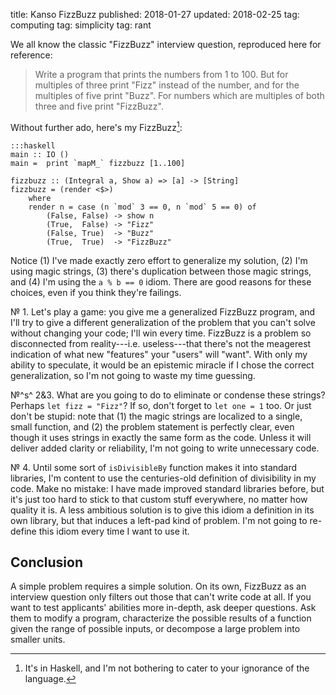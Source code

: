 title: Kanso FizzBuzz
published: 2018-01-27
updated: 2018-02-25
tag: computing
tag: simplicity
tag: rant

We all know the classic "FizzBuzz" interview question, reproduced here for reference:

> Write a program that prints the numbers from 1 to 100.
> But for multiples of three print "Fizz" instead of the number, and for the multiples of five print "Buzz".
> For numbers which are multiples of both three and five print "FizzBuzz".

Without further ado, here's my FizzBuzz[^catering]:

[^catering]: It's in Haskell, and I'm not bothering to cater to your ignorance of the language.

```
:::haskell
main :: IO ()
main =  print `mapM_` fizzbuzz [1..100]

fizzbuzz :: (Integral a, Show a) => [a] -> [String]
fizzbuzz = (render <$>)
    where
    render n = case (n `mod` 3 == 0, n `mod` 5 == 0) of
        (False, False) -> show n
        (True,  False) -> "Fizz"
        (False, True)  -> "Buzz"
        (True,  True)  -> "FizzBuzz"
```

Notice (1) I've made exactly zero effort to generalize my solution, (2) I'm using magic strings, (3) there's duplication between those magic strings, and (4) I'm using the `a % b == 0` idiom.
There are good reasons for these choices, even if you think they're failings.


№ 1. Let's play a game: you give me a generalized FizzBuzz program, and I'll try to give a different generalization of the problem that you can't solve without changing your code; I'll win every time.
FizzBuzz is a problem so disconnected from reality---i.e. useless---that there's not the meagerest indication of what new "features" your "users" will "want".
With only my ability to speculate, it would be an epistemic miracle if I chose the correct generalization, so I'm not going to waste my time guessing.

№^s^ 2&3. What are you going to do to eliminate or condense these strings?
Perhaps `let fizz = "Fizz"`?
If so, don't forget to `let one = 1` too.
Or just don't be stupid: note that (1) the magic strings are localized to a single, small function, and (2) the problem statement is perfectly clear, even though it uses strings in exactly the same form as the code.
Unless it will deliver added clarity or reliability, I'm not going to write unnecessary code.

№ 4. Until some sort of `isDivisibleBy` function makes it into standard libraries, I'm content to use the centuries-old definition of divisibility in my code.
Make no mistake: I have made improved standard libraries before, but it's just too hard to stick to that custom stuff everywhere, no matter how quality it is.
A less ambitious solution is to give this idiom a definition in its own library, but that induces a left-pad kind of problem.
I'm not going to re-define this idiom every time I want to use it.

## Conclusion

A simple problem requires a simple solution.
On its own, FizzBuzz as an interview question only filters out those that can't write code at all.
If you want to test applicants' abilities more in-depth, ask deeper questions.
Ask them to modify a program, characterize the possible results of a function given the range of possible inputs, or decompose a large problem into smaller units.
